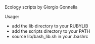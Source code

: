 Ecology scripts by Giorgio Gonnella

Usage:
- add the lib directory to your RUBYLIB
- add the scripts directory to your PATH
- source lib/bash_lib.sh in your .bashrc
